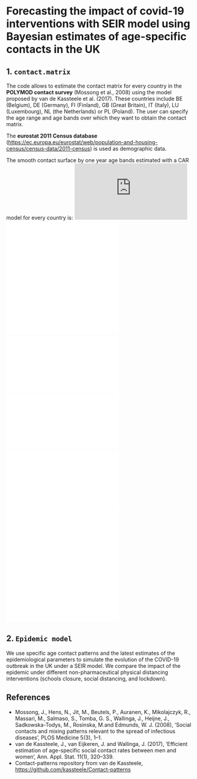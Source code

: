 
# Forecasting the impact of covid-19 interventions with SEIR model using Bayesian estimates of age-specific contacts in the UK

## 1. `contact.matrix` 
The code allows to estimate the contact matrix for every country in the **POLYMOD contact survey** (Mossong et al., 2008) using the model proposed by van de Kassteele et al. (2017). 
These countries include BE (Belgium), DE (Germany), FI (Finland), GB (Great Britain), IT (Italy), LU (Luxembourg), NL (the Netherlands) or PL (Poland).
The user can specify the age range and age bands over which they want to obtain the contact matrix. 

The **eurostat 2011 Census database** (https://ec.europa.eu/eurostat/web/population-and-housing-census/census-data/2011-census) is used as demographic data.

The smooth contact surface by one year age bands estimated with a CAR model for every country is:
![Belgium](https://github.com/melodiemonod/social.mixing.ncov/blob/master/contact.matrix/figures/c.smooth_BE.pdf) ![Germany](figures/contact.matrix/c.smooth_DE.pdf) ![Finland](figures/contact.matrix/c.smooth_FI.pdf) ![Great Britain](figures/contact.matrix/c.smooth_GB.pdf) 
![Italy](figures/contact.matrix/c.smooth_IT.pdf) ![Luxembourg](figures/contact.matrix/c.smooth_LU.pdf) ![Netherlands](figures/contact.matrix/c.smooth_NL.pdf) ![Poland](figures/contact.matrix/c.smooth_PL.pdf) 

## 2. `Epidemic model`
We use specific age contact patterns and the latest estimates of the epidemiological parameters to simulate the evolution of the COVID-19 outbreak in the UK under a SEIR model. We compare the impact of the epidemic under different non-pharmaceutical physical distancing interventions (schools closure, social distancing, and lockdown).

## References
- Mossong, J., Hens, N., Jit, M., Beutels, P., Auranen, K., Mikolajczyk, R., Massari, M., Salmaso, S., Tomba, G. S., Wallinga, J., Heijne, J., Sadkowska-Todys, M., Rosinska, M.and Edmunds, W. J. (2008), ‘Social contacts and mixing patterns relevant to the spread of infectious diseases’, PLOS Medicine 5(3), 1–1.
- van de Kassteele, J., van Eijkeren, J. and Wallinga, J. (2017), ‘Efficient estimation of age-specific social contact rates between men and women’, Ann. Appl. Stat. 11(1), 320–339.
- Contact-patterns repository from van de Kassteele, https://github.com/kassteele/Contact-patterns
